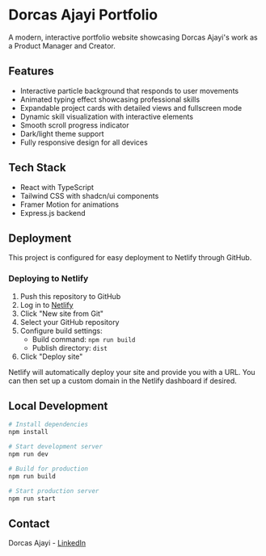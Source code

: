 # Dorcas Ajayi Portfolio

A modern, interactive portfolio website showcasing Dorcas Ajayi's work as a Product Manager and Creator.

## Features

- Interactive particle background that responds to user movements
- Animated typing effect showcasing professional skills
- Expandable project cards with detailed views and fullscreen mode
- Dynamic skill visualization with interactive elements
- Smooth scroll progress indicator
- Dark/light theme support
- Fully responsive design for all devices

## Tech Stack

- React with TypeScript
- Tailwind CSS with shadcn/ui components
- Framer Motion for animations
- Express.js backend

## Deployment

This project is configured for easy deployment to Netlify through GitHub.

### Deploying to Netlify

1. Push this repository to GitHub
2. Log in to [Netlify](https://www.netlify.com/)
3. Click "New site from Git"
4. Select your GitHub repository
5. Configure build settings:
   - Build command: `npm run build`
   - Publish directory: `dist`
6. Click "Deploy site"

Netlify will automatically deploy your site and provide you with a URL. You can then set up a custom domain in the Netlify dashboard if desired.

## Local Development

```bash
# Install dependencies
npm install

# Start development server
npm run dev

# Build for production
npm run build

# Start production server
npm run start
```

## Contact

Dorcas Ajayi - [LinkedIn](https://linkedin.com/in/dorcasajayi)